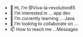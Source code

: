 - 👋 Hi, I’m @Viva-la-revolution85
- 👀 I’m interested in ... app dev
- 🌱 I’m currently learning ... Java
- 💞️ I’m looking to collaborate on ...
- 📫 How to reach me ...Messages

<!---
Viva-la-revolution85/Viva-la-revolution85 is a ✨ special ✨ repository because its `README.md` (this file) appears on your GitHub profile.
You can click the Preview link to take a look at your changes.
--->

